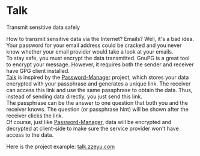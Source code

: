 # Talk
Transmit sensitive data safely   
   
How to transmit sensitive data via the Internet? Emails? Well, it's a bad idea. Your password for your email address could be cracked and you never know whether your email provider would take a look at your emails.  
To stay safe, you must encrypt the data transmitted. GnuPG is a great tool to encrypt your message. However, it requires both the sender and receiver have GPG client installed.  
[Talk](https://github.com/zeruniverse/Talk) is inspired by the [Password-Manager](https://github.com/zeruniverse/Password-Manager) project, which stores your data encrypted with your passphrase and generates a unique link. The receiver can access this link and use the same passphrase to obtain the data. Thus, instead of sending data directly, you just send this link.  
The passphrase can be the answer to one question that both you and the receiver knows. The question (or passphrase hint) will be shown after the receiver clicks the link.  
Of course, just like [Password-Manager](https://github.com/zeruniverse/Password-Manager), data will be encrypted and decrypted at client-side to make sure the service provider won't have access to the data.   
  
Here is the project example: [talk.zzeyu.com](http://talk.zzeyu.com)
